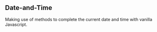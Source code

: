 ## Date-and-Time 

Making use of methods to complete the current date and time with vanilla Javascript.
